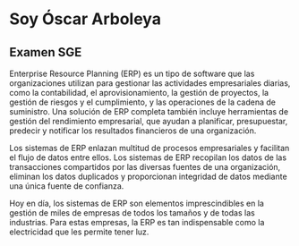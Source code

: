 # Soy Óscar Arboleya
## Examen SGE

Enterprise Resource Planning (ERP) es un tipo de software que las organizaciones utilizan para gestionar las actividades empresariales diarias, como la contabilidad, el aprovisionamiento, la gestión de proyectos, la gestión de riesgos y el cumplimiento, y las operaciones de la cadena de suministro. Una solución de ERP completa también incluye herramientas de gestión del rendimiento empresarial, que ayudan a planificar, presupuestar, predecir y notificar los resultados financieros de una organización.

Los sistemas de ERP enlazan multitud de procesos empresariales y facilitan el flujo de datos entre ellos. Los sistemas de ERP recopilan los datos de las transacciones compartidos por las diversas fuentes de una organización, eliminan los datos duplicados y proporcionan integridad de datos mediante una única fuente de confianza.

Hoy en día, los sistemas de ERP son elementos imprescindibles en la gestión de miles de empresas de todos los tamaños y de todas las industrias. Para estas empresas, la ERP es tan indispensable como la electricidad que les permite tener luz.